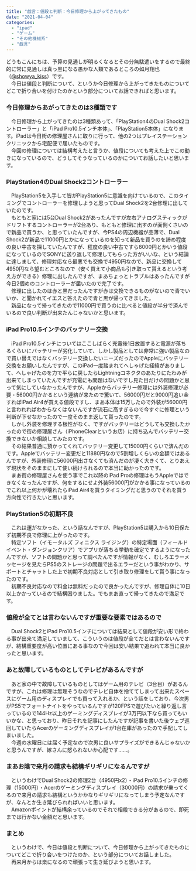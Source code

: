 ```yaml
---
title: "戯言：値段と判断：今日修理から上がってきたもの"
date: "2021-04-04"
categories: 
  - "ipad"
  - "ゲーム"
  - "その他機械系"
  - "戯言"
---
```


どうもこんにちは、予算の見通しが明るくなるとその分無駄遣いをするので最終的に常に見通しは真っ黒になる愚かな人類であるところの如月翔也（[@showya\_kiss](http://twitter.com/showya_kiss)）です。  
　今日は値段と判断について、というか今日修理から上がってきたものについてどこで折り合いを付けたのかという部分についてお話できればと思います。  

### 今日修理からあがってきたのは3種類です

　今日修理から上がってきたのは3種類あって、「PlayStation4のDual Shock2コントローラー」と「iPad Pro10.5インチ本体」、「PlayStation5本体」になります。iPadは今日街の修理屋さんに取りに行って、他の2つはプレイステーションクリニックから宅配便で届いたものです。  
　今回の修理については結構考えたと言うか、値段についても考えた上でこの動きになっているので、どうしてそうなっているのかについてお話したいと思います。  

### PlayStation4のDual Shock2コントローラー

　PlayStation5を入手して皆がPlayStation5に意識を向けているので、このタイミングでコントローラーを修理しようと思ってDual Shock2を2台修理に出していたのです。  
　もともと家には5台Dual Shock2があったんですが左右アナログスティックがドリフトするコントローラーが2台あり、もともと修理に出すのが面倒くさいので新品で買うか、と思っていたんですが、今PS4の周辺機器が品薄で、Dual Shock2が新品で11000円とかになっているのを知って新品を買うのを諦め程度の良い中古を探していたんですが、程度の良い中古ですら8000円とかいう値段になっているのでSONYに送り返して修理してもらった方がいいな、という結論に達しまして、修理対応なら最悪でも交換で4950円なので、新品に交換して4950円なら望むところなので（安く買えて小商品も引き取って貰えるという考え方ができる）修理に出したんですが、まあちょっとトラブルはあったんですが今日2個めのコントローラーが届いたので完了です。  
　修理に出したのは赤と黒だったんですが赤は交換できるものがないので青でいいか、と聞かれてイエスと答えたので青と黒が帰ってきました。  
　新品になって帰ってきたので11000円で買うのに比べると値段が半分で済んでいるので良い判断が出来たんじゃないかと思います。  

### iPad Pro10.5インチのバッテリー交換

　iPad Pro10.5インチについてはここしばらく充電後1日放置すると電源が落ちるくらいにバッテリーが劣化していて、しかし製品としては非常に強い製品なので買い替えではなくバッテリー交換したいニーズだったのでAppleにバッテリー交換をお願いしたんですが、このiPad一度踏まれてへしゃげた経緯がありまして、へしゃげたのを力で平らに戻したらLightningコネクタのあたりにたわみが出来てしまっていたんですが充電にも問題はないですし見た目だけの問題かと思って気にしていなかったんですが、Appleからバッテリー修理には外装修理が必要・56000円かかるという連絡が来たので驚いて、56000円だと9000円追い金すればiPad Air4が買える値段ですし、まあ本体は15万したので外装が56000円と言われればわからなくはないんですが流石に高すぎるので今すぐに修理という判断が下せなかったので一度そのまま返して貰ったのです。  
　しかし外装を修理する根性がなく、ですがバッテリーはどうしても交換したかったので街の修理屋さん（iPhoneClearというお店）に持ち込んでバッテリー交換できないか相談してみたのです。  
　その結果普通に預かってくれてバッテリー変更して15000円くらいで済んだのです。Appleでバッテリー変更だと11880円なので5割増しくらいの金額ではあるんですが、外装修理に56000円出さなくても済んだのが凄く大きくて、とりあえず現状をそのままにして使い続けられるので本当に助かったのです。  
　まあ街の修理屋さんを使う事でこれ以降のiPad Proの修理はもうAppleではできなくなったんですが、何をするにせよ外装56000円がかかる事になっているのでこれ以上何かが壊れたらiPad Air4を買うタイミングだと思うのでそれを買う方向性で行きたいと思います。  

### PlayStation5の初期不良

　これは運がなかった、という話なんですが、PlayStation5は購入から10日保たず初期不良で修理に上がったのです。  
　特定ソフト（イモータルズ フィニクス ライジング）の特定場面（フィールドイベント・ダンジョンクリア）でアプリが落ちる挙動を確定でするようになったんですが、ソフトの問題かと思って調べたんですが情報がなく、むしろエラーメッセージを見たらPS5のストレージの問題で出るエラーだという事がわかり、サポートとチャットした上で初期不良対応として引き取り修理をして貰う事になったのです。  
　初期不良対応なので料金は無料だったので良かったんですが、修理自体に10日以上かかっているので結構困りました。でもまあ直って帰ってきたので満足です。  

### 値段が全てとは言わないんですが重要な要素ではあるので

　Dual Shock2とiPad Pro10.5インチについては結果として値段が安い形で終わる事が出来て満足していまして、こういうのは値段が全てだとは言わないんですが、結構重要度が高い位置にある事なので今回は安い結果で追われて本当に良かったと思います。  

### あと故障しているものとしてテレビがあるんですが

　あと家の中で故障しているものとしてはゲーム用のテレビ（3台目）があるんですが、これは修理は無理そうなのでテレビ自体を捨ててしまって出来たスペースにゲーム用のディスプレイでも買って入れるか、という話をしており、今次男がPS5でフォートナイトをやっているんですが120FPSで遊びたいと繰り返し言っているので144Hz以上のゲーミングディスプレイが3万円以下なら買ってもいいかな、と思っており、昨日それを記事にしたんですが記事を書いた後ウェブ巡回していたらAcerのゲーミングディスプレイが1台在庫があったので手配してしまいました。  
　今週の水曜日には届く予定なので次男に良いサプライズができるんじゃないかと思うんですが、嫁さんに怒られないか心配です……。

### まあお陰で来月の請求も結構ギリギリになるんですが

　というわけでDual Shock2の修理2台（4950円x2）・iPad Pro10.5インチの修理（15000円）・Acerのゲーミングディスプレイ（30000円）の請求が乗ってくるので来月の請求も結構というかかなりギリギリになってしまう予定なんですが、なんとか生き延びられればいいと思います。  
　Amazonポイントが結構余っているのでそれで相殺できる分があるので、即死までは行かない金額だと思います。  

### まとめ

　というわけで、今日は値段と判断について、今日修理から上がってきたものについてどこで折り合いをつけたのか、という部分についてお話しました。  
　再来月からは楽になるので頑張って生き延びようと思います。
